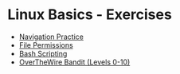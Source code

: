 # Linux Basics - Exercises

- [Navigation Practice](01-navigation-practice.md)
- [File Permissions](02-file-permissions.md)
- [Bash Scripting](03-bash-scripting.md)
- [OverTheWire Bandit (Levels 0-10)](https://github.com/HoRiiZeN/overthewire-bandit-notes) 